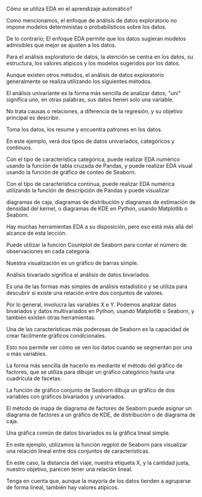 Cómo se utiliza EDA en el aprendizaje automático?

Como mencionamos, el enfoque de análisis de datos exploratorio no impone modelos deterministas o probabilísticos sobre los datos.

De lo contrario; El enfoque EDA permite que los datos sugieran modelos admisibles que mejor se ajusten a los datos.

Para el análisis exploratorio de datos, la atención se centra en los datos, su estructura, los valores atípicos y los modelos sugeridos por los datos.

Aunque existen otros métodos, el análisis de datos exploratorio generalmente se realiza utilizando los siguientes métodos.

El análisis univariante es la forma más sencilla de analizar datos; "uni" significa uno, en otras palabras, sus datos tienen solo una variable.

No trata causas o relaciones, a diferencia de la regresión, y su objetivo principal es describir.

Toma los datos, los resume y encuentra patrones en los datos.

En este ejemplo, verá dos tipos de datos univariados, categóricos y continuos.

Con el tipo de característica categórica, puede realizar EDA numérico usando la función de tabla cruzada de Pandas, y puede realizar EDA visual usando la función de gráfico de conteo de Seaborn.

Con el tipo de característica continua, puede realizar EDA numérica utilizando la función de descripción de Pandas y puede visualizar

diagramas de caja, diagramas de distribución y diagramas de estimación de densidad del kernel, o diagramas de KDE en Python, usando Matplotlib o Seaborn.

Hay muchas herramientas EDA a su disposición, pero eso está más allá del alcance de esta lección.


Puede utilizar la función Countplot de Seaborn para contar el número de observaciones en cada categoría.

Nuestra visualización es un gráfico de barras simple.

Análisis bivariado significa el análisis de datos bivariados.

Es una de las formas más simples de análisis estadístico y se utiliza para descubrir si existe una relación entre dos conjuntos de valores.

Por lo general, involucra las variables X e Y. Podemos analizar datos bivariados y datos multivariados en Python, usando Matplotlib o Seaborn, y también existen otras herramientas.

Una de las características más poderosas de Seaborn es la capacidad de crear fácilmente gráficos condicionales.

Esto nos permite ver cómo se ven los datos cuando se segmentan por una o más variables.

La forma más sencilla de hacerlo es mediante el método del gráfico de factores, que se utiliza para dibujar un gráfico categórico hasta una cuadrícula de facetas.

La función de gráfico conjunto de Seaborn dibuja un gráfico de dos variables con gráficos bivariados y univariados.

El método de mapa de diagrama de factores de Seaborn puede asignar un diagrama de factores a un gráfico de KDE, de distribución o de diagrama de caja.

Una gráfica común de datos bivariados es la gráfica lineal simple.

En este ejemplo, utilizamos la función regplot de Seaborn para visualizar una relación lineal entre dos conjuntos de características.

En este caso, la distancia del viaje, nuestra etiqueta X, y la cantidad justa, nuestro objetivo, parecen tener una relación lineal.

Tenga en cuenta que, aunque la mayoría de los datos tienden a agruparse de forma lineal, también hay valores atípicos.
